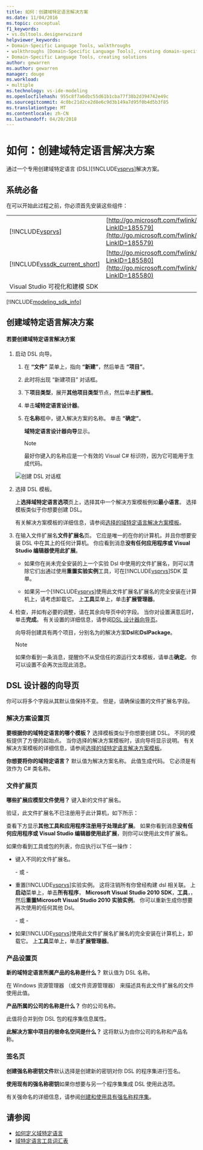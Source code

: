 ```yaml
---
title: 如何：创建域特定语言解决方案
ms.date: 11/04/2016
ms.topic: conceptual
f1_keywords:
- vs.dsltools.designerwizard
helpviewer_keywords:
- Domain-Specific Language Tools, walkthroughs
- walkthroughs [Domain-Specific Language Tools], creating domain-specific language
- Domain-Specific Language Tools, creating solutions
author: gewarren
ms.author: gewarren
manager: douge
ms.workload:
- multiple
ms.technology: vs-ide-modeling
ms.openlocfilehash: 955c8f7a6dbc55d61b1cba77f38b2d394742e49c
ms.sourcegitcommit: 4c0bc21d2ce2d8e6c9d3b149a7d95f0b4d5b3f85
ms.translationtype: MT
ms.contentlocale: zh-CN
ms.lasthandoff: 04/20/2018
---
```

# <a name="how-to-create-a-domain-specific-language-solution"></a>如何：创建域特定语言解决方案
通过一个专用创建域特定语言 (DSL)[!INCLUDE[vsprvs](../code-quality/includes/vsprvs_md.md)]解决方案。

## <a name="prerequisites"></a>系统必备
 在可以开始此过程之前，你必须首先安装这些组件：

|||
|-|-|
|[!INCLUDE[vsprvs](../code-quality/includes/vsprvs_md.md)]|[http://go.microsoft.com/fwlink/?LinkID=185579](http://go.microsoft.com/fwlink/?LinkID=185579)|
|[!INCLUDE[vssdk_current_short](../modeling/includes/vssdk_current_short_md.md)]|[http://go.microsoft.com/fwlink/?LinkID=185580](http://go.microsoft.com/fwlink/?LinkID=185580)|
|Visual Studio 可视化和建模 SDK||


[!INCLUDE[modeling_sdk_info](includes/modeling_sdk_info.md)]


## <a name="creating-a-domain-specific-language-solution"></a>创建域特定语言解决方案

#### <a name="to-create-a-domain-specific-language-solution"></a>若要创建域特定语言解决方案

1.  启动 DSL 向导。

    1.  在 **“文件”** 菜单上，指向 **“新建”**，然后单击 **“项目”**。

    2.  此时将出现 “新建项目” 对话框。

    3.  下**项目类型**，展开**其他项目类型**节点，然后单击**扩展性**。

    4.  单击**域特定语言设计器**。

    5.  在**名称**框中，键入解决方案的名称。 单击 **“确定”**。

         **域特定语言设计器向导**显示。

        > [!NOTE]
        >  最好你键入的名称应是一个有效的 Visual C# 标识符，因为它可能用于生成代码。

     ![创建 DSL 对话框](../modeling/media/create_dsldialog.png "Create_DSLDialog")

2.  选择 DSL 模板。

     上**选择域特定语言选项**页上，选择其中一个解决方案模板例如**最小语言**。 选择模板类似于你想要创建 DSL。

     有关解决方案模板的详细信息，请参阅[选择的域特定语言解决方案模板](../modeling/choosing-a-domain-specific-language-solution-template.md)。

3.  在输入文件扩展名**文件扩展名**页。 它应是唯一的在你的计算机，并且你想要安装 DSL 中在其上的任何计算机。 你应看到消息**没有任何应用程序或 Visual Studio 编辑器使用此扩展**。

    -   如果你在尚未完全安装的上一个实验 Dsl 中使用的文件扩展名，则可以清除它们出通过使用**重置实验实例**工具，可在[!INCLUDE[vsprvs](../code-quality/includes/vsprvs_md.md)]SDK 菜单。

    -   如果另一个[!INCLUDE[vsprvs](../code-quality/includes/vsprvs_md.md)]使用此文件扩展名扩展名的完全安装在计算机上，请考虑卸载它。 上**工具**菜单上，单击**扩展管理器**。

4.  检查，并如有必要的调整，请在其余向导页中的字段。 当你对设置满意后时，单击**完成**。 有关设置的详细信息，请参阅[DSL 设计器向导页](#settings)。

     向导将创建具有两个项目，分别名为的解决方案**Dsl**和**DslPackage**。

    > [!NOTE]
    >  如果你看到一条消息，提醒你不从受信任的源运行文本模板，请单击**确定**。 你可以设置不会再次出现此消息。

##  <a name="settings"></a> DSL 设计器的向导页
 你可以将多个字段从其默认值保持不变。 但是，请确保设置的文件扩展名字段。

### <a name="solution-settings-page"></a>解决方案设置页
 **要根据你的域特定语言的哪个模板？**
选择模板类似于你想要创建 DSL。 不同的模板提供了方便的起始点。 当你选择的解决方案模板时，该向导将显示说明。 有关解决方案模板的详细信息，请参阅[选择的域特定语言解决方案模板](../modeling/choosing-a-domain-specific-language-solution-template.md)。

 **你想要将你的域特定语言？**
默认值为解决方案名称。 此值生成代码。 它必须是有效作为 C# 类名称。

### <a name="file-extension-page"></a>文件扩展页
 **哪些扩展应模型文件使用？**
键入新的文件扩展名。

 验证，此文件扩展名不已注册用于此计算机，如下所示：

 查看下方显示**其他工具和应用程序注册用于处理此扩展**。 如果你看到消息**没有任何应用程序或 Visual Studio 编辑器使用此扩展**，则你可以使用此文件扩展名。

 如果你看到工具或包的列表，你应执行以下任一操作：

-   键入不同的文件扩展名。

     \- 或 -

-   重置[!INCLUDE[vsprvs](../code-quality/includes/vsprvs_md.md)]实验实例。 这将注销所有你曾经构建 dsl 相关联。 上**启动**菜单上，单击**所有程序**， **Microsoft Visual Studio 2010 SDK**，**工具**，，然后**重置Microsoft Visual Studio 2010 实验实例**。 你可以重新生成你想要再次使用的任何其他 Dsl。

     \- 或 -

-   如果[!INCLUDE[vsprvs](../code-quality/includes/vsprvs_md.md)]使用此文件扩展名扩展名的完全安装在计算机上，卸载它。 上**工具**菜单上，单击**扩展管理器**。

### <a name="product-settings-page"></a>产品设置页
 **新的域特定语言所属产品的名称是什么？**
默认值为 DSL 名称。

 在 Windows 资源管理器 （或文件资源管理器） 来描述具有此文件扩展名的文件使用此值。

 **产品所属的公司的名称是什么？**
你的公司名称。

 此值将合并到你 DSL 包的程序集信息属性。

 **此解决方案中项目的根命名空间是什么？**
这将默认为由你公司的名称和产品名称。

### <a name="signing-page"></a>签名页
 **创建强名称密钥文件**默认选择是创建新的密钥对你 DSL 的程序集进行签名。

 **使用现有的强名称密钥**如果你想要与另一个程序集集成 DSL 使用此选项。

 有关强命名的详细信息，请参阅[创建和使用具有强名称程序集](http://go.microsoft.com/fwlink/?LinkId=186073)。

## <a name="see-also"></a>请参阅

- [如何定义域特定语言](../modeling/how-to-define-a-domain-specific-language.md)
- [域特定语言工具词汇表](http://msdn.microsoft.com/ca5e84cb-a315-465c-be24-76aa3df276aa)
